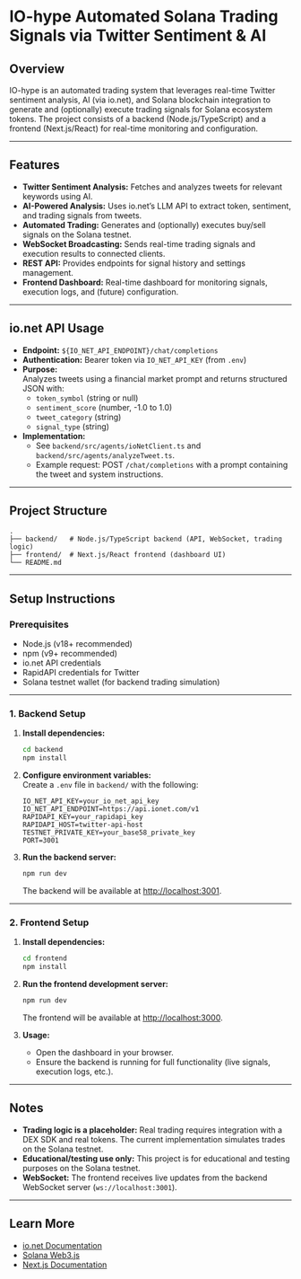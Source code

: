 # IO-hype Automated Solana Trading Signals via Twitter Sentiment & AI

## Overview

IO-hype is an automated trading system that leverages real-time Twitter sentiment analysis, AI (via io.net), and Solana blockchain integration to generate and (optionally) execute trading signals for Solana ecosystem tokens. The project consists of a backend (Node.js/TypeScript) and a frontend (Next.js/React) for real-time monitoring and configuration.

---

## Features

- **Twitter Sentiment Analysis:** Fetches and analyzes tweets for relevant keywords using AI.
- **AI-Powered Analysis:** Uses io.net’s LLM API to extract token, sentiment, and trading signals from tweets.
- **Automated Trading:** Generates and (optionally) executes buy/sell signals on the Solana testnet.
- **WebSocket Broadcasting:** Sends real-time trading signals and execution results to connected clients.
- **REST API:** Provides endpoints for signal history and settings management.
- **Frontend Dashboard:** Real-time dashboard for monitoring signals, execution logs, and (future) configuration.

---

## io.net API Usage

- **Endpoint:** `${IO_NET_API_ENDPOINT}/chat/completions`
- **Authentication:** Bearer token via `IO_NET_API_KEY` (from `.env`)
- **Purpose:**  
  Analyzes tweets using a financial market prompt and returns structured JSON with:
  - `token_symbol` (string or null)
  - `sentiment_score` (number, -1.0 to 1.0)
  - `tweet_category` (string)
  - `signal_type` (string)
- **Implementation:**  
  - See `backend/src/agents/ioNetClient.ts` and `backend/src/agents/analyzeTweet.ts`.
  - Example request: POST `/chat/completions` with a prompt containing the tweet and system instructions.

---

## Project Structure

```
.
├── backend/   # Node.js/TypeScript backend (API, WebSocket, trading logic)
├── frontend/  # Next.js/React frontend (dashboard UI)
└── README.md
```

---

## Setup Instructions

### Prerequisites

- Node.js (v18+ recommended)
- npm (v9+ recommended)
- io.net API credentials
- RapidAPI credentials for Twitter
- Solana testnet wallet (for backend trading simulation)

---

### 1. Backend Setup

1. **Install dependencies:**
   ```bash
   cd backend
   npm install
   ```

2. **Configure environment variables:**  
   Create a `.env` file in `backend/` with the following:
   ```
   IO_NET_API_KEY=your_io_net_api_key
   IO_NET_API_ENDPOINT=https://api.ionet.com/v1
   RAPIDAPI_KEY=your_rapidapi_key
   RAPIDAPI_HOST=twitter-api-host
   TESTNET_PRIVATE_KEY=your_base58_private_key
   PORT=3001
   ```

3. **Run the backend server:**
   ```bash
   npm run dev
   ```
   The backend will be available at [http://localhost:3001](http://localhost:3001).

---

### 2. Frontend Setup

1. **Install dependencies:**
   ```bash
   cd frontend
   npm install
   ```

2. **Run the frontend development server:**
   ```bash
   npm run dev
   ```
   The frontend will be available at [http://localhost:3000](http://localhost:3000).

3. **Usage:**  
   - Open the dashboard in your browser.
   - Ensure the backend is running for full functionality (live signals, execution logs, etc.).

---

## Notes

- **Trading logic is a placeholder:** Real trading requires integration with a DEX SDK and real tokens. The current implementation simulates trades on the Solana testnet.
- **Educational/testing use only:** This project is for educational and testing purposes on the Solana testnet.
- **WebSocket:** The frontend receives live updates from the backend WebSocket server (`ws://localhost:3001`).

---

## Learn More

- [io.net Documentation](https://docs.ionet.com/)
- [Solana Web3.js](https://solana-labs.github.io/solana-web3.js/)
- [Next.js Documentation](https://nextjs.org/docs)
